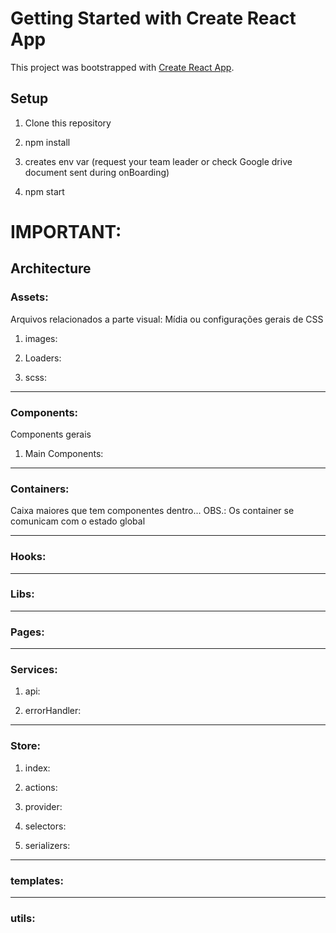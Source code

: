 # Getting Started with Create React App

This project was bootstrapped with [Create React App](https://github.com/facebook/create-react-app).

## Setup

1) Clone this repository

2) npm install

3) creates env var (request your team leader or check Google drive document sent during onBoarding)

3) npm start

# IMPORTANT:

## Architecture

### Assets:
Arquivos relacionados a parte visual: Mídia ou configurações gerais de CSS
1) images:

2) Loaders:

3) scss:

<hr />

### Components:
Components gerais
1) Main Components: 

<hr />

### Containers:
Caixa maiores que tem componentes dentro...
OBS.: Os container se comunicam com o estado global

<hr />

### Hooks:

<hr />

### Libs:

<hr />

### Pages:

<hr />

### Services:
1) api:

2) errorHandler:

<hr />

### Store:
1) index:

2) actions:

3) provider:

4) selectors:

5) serializers:

<hr />

### templates:

<hr />

### utils: